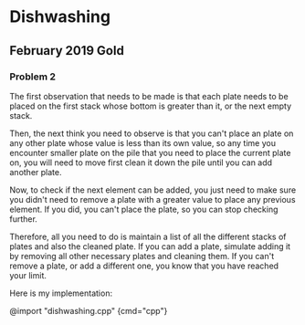 # Dishwashing

## February 2019 Gold

### Problem 2

The first observation that needs to be made is that each plate needs to be
placed on the first stack whose bottom is greater than it, or the next empty
stack.

Then, the next think you need to observe is that you can't place an plate on any
other plate whose value is less than its own value, so any time you encounter
smaller plate on the pile that you need to place the current plate on, you will
need to move first clean it down the pile until you can add another plate.

Now, to check if the next element can be added, you just need to make sure you
didn't need to remove a plate with a greater value to place any previous
element. If you did, you can't place the plate, so you can stop checking
further.

Therefore, all you need to do is maintain a list of all the different stacks of
plates and also the cleaned plate. If you can add a plate, simulate adding it by
removing all other necessary plates and cleaning them. If you can't remove a
plate, or add a different one, you know that you have reached your limit.

Here is my implementation:

@import "dishwashing.cpp" {cmd="cpp"}
